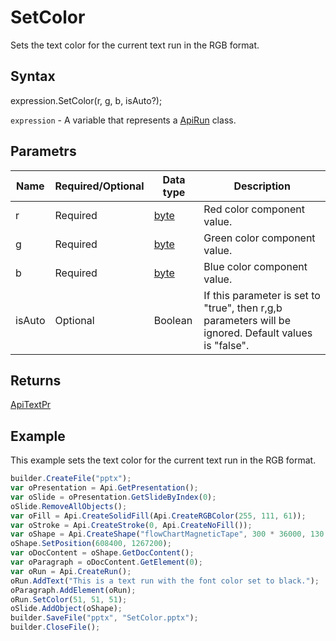 # SetColor

Sets the text color for the current text run in the RGB format.

## Syntax

expression.SetColor(r, g, b, isAuto?);

`expression` - A variable that represents a [ApiRun](../ApiRun.md) class.

## Parametrs

| **Name** | **Required/Optional** | **Data type** | **Description** |
| ------------- | ------------- | ------------- | ------------- |
| r | Required | [byte](../../../Enumerations/byte.md) | Red color component value. |
| g | Required | [byte](../../../Enumerations/byte.md) | Green color component value. |
| b | Required | [byte](../../../Enumerations/byte.md) | Blue color component value. |
| isAuto | Optional | Boolean | If this parameter is set to "true", then r,g,b parameters will be ignored. Default values is "false". |

## Returns

[ApiTextPr](../../ApiTextPr/ApiTextPr.md)

## Example

This example sets the text color for the current text run in the RGB format.

```javascript
builder.CreateFile("pptx");
var oPresentation = Api.GetPresentation();
var oSlide = oPresentation.GetSlideByIndex(0);
oSlide.RemoveAllObjects();
var oFill = Api.CreateSolidFill(Api.CreateRGBColor(255, 111, 61));
var oStroke = Api.CreateStroke(0, Api.CreateNoFill());
var oShape = Api.CreateShape("flowChartMagneticTape", 300 * 36000, 130 * 36000, oFill, oStroke);
oShape.SetPosition(608400, 1267200);
var oDocContent = oShape.GetDocContent();
var oParagraph = oDocContent.GetElement(0);
var oRun = Api.CreateRun();
oRun.AddText("This is a text run with the font color set to black.");
oParagraph.AddElement(oRun);
oRun.SetColor(51, 51, 51);
oSlide.AddObject(oShape);
builder.SaveFile("pptx", "SetColor.pptx");
builder.CloseFile();
```